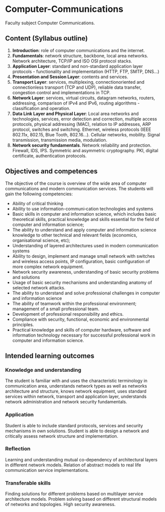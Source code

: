 # Computer-Communications
Faculty subject Computer Communications.
## Content (Syllabus outline)
1. **Introduction**: role of computer communications
and the internet.
2. **Fundamentals**: network structure, backbone, local
area networks. Network architecture, TCP/IP and
ISO OSI protocol stacks.
3. **Application Layer**: standard and non-standard
application layer protocols - functionality and
implementation (HTTP, FTP, SMTP, DNS...)
4. **Presentation and Session Layer**: contents and
services.
5. **Transport Layer**: services, multiplexing, connectionoriented and connectionless transport (TCP and
UDP), reliable data transfer, congestion control and
implementations in TCP.
6. **Network Layer**: services, virtual circuits, datagram
networks, routers, addressing, comparison of IPv4
and IPv6, routing algorithms - classification and
operation.
7. **Data Link Layer and Physical Layer**: Local area
networks and technologies, services, error
detection and correction, multiple access protocols,
physical addressing (MAC), relation to IP addresses,
ARP protocol, switches and switching. Ethernet,
wireless protocols (IEEE 802.11x, 802.15, Blue
Tooth, 802.16...). Cellular networks, mobility. Signal
transmission, transmission media, modulation.
8. **Network security fundamentals**. Network reliability
and protection. Firewall, IDS, IPS. Symmetric and
asymmetric cryptography. PKI, digital certificate,
authentication protocols.
## Objectives and competences
The objective of the course is overview of the wide area
of computer communications and modern
communication services. The students will gain the
following competencies:
- Ability of critical thinking
- Ability to use information-communi‐cation
technologies and systems
- Basic skills in computer and information science,
which includes basic theoretical skills, practical
knowledge and skills essential for the field of
computer and information science;
- The ability to understand and apply computer and
information science knowledge to other technical
and relevant fields (economics, organisational
science, etc);
- Understanding of layered architectures used in
modern communication systems
- Ability to design, implement and manage small
network with switches and wireless access points,
IP configuration, basic configuration of more
complex network equipment.
- Network security awareness, understanding of
basic security problems and solutions
- Usage of basic security mechanisms and
understanding anatomy of selected network
attacks.
- The ability to understand and solve professional
challenges in computer and information science
- The ability of teamwork within the professional
environment; management of a small professional
team.
- Development of professional responsibility and
ethics.
- Compliance with security, functional, economic and
environmental principles.
- Practical knowledge and skills of computer
hardware, software and information technology
necessary for successful professional work in
computer and information science.
## Intended learning outcomes
### Knowledge and understanding
The student is familiar with and uses the characteristic
terminology in communication area, understands network types as well as networks architecture and
structure, knows network equipment, uses standard
services within network, transport and application layer,
understands network administration and network
security fundamentals.
### Application
Student is able to include standard protocols, services
and security mechanisms in own solutions. Student is
able to design a network and critically assess network
structure and implementation.
### Reflection
Learning and understanding mutual co-dependency of
architectural layers in different network models.
Relation of abstract models to real life communication
service implementations.
### Transferable skills
Finding solutions for different problems based on
multilayer service architecture models. Problem solving
based on different structural models of networks and
topologies.
High security awareness.
